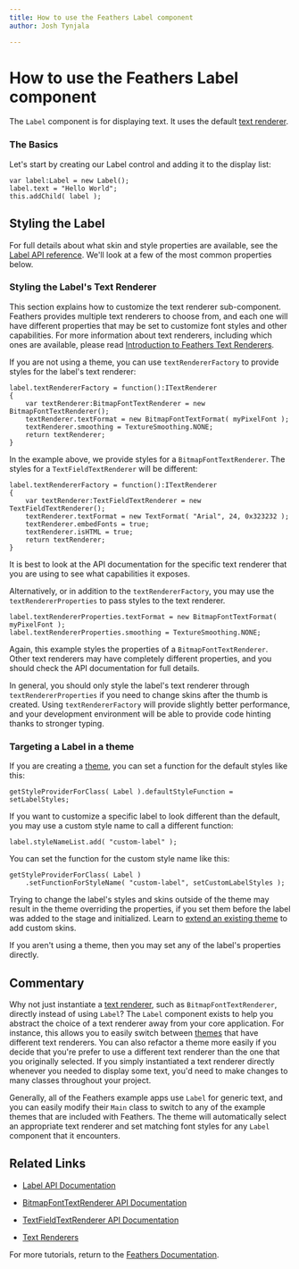 ```yaml
---
title: How to use the Feathers Label component  
author: Josh Tynjala

---
```

# How to use the Feathers Label component

The `Label` component is for displaying text. It uses the default [text renderer](text-renderers.html).

### The Basics

Let's start by creating our Label control and adding it to the display list:

``` code
var label:Label = new Label();
label.text = "Hello World";
this.addChild( label );
```

## Styling the Label

For full details about what skin and style properties are available, see the [Label API reference](http://feathersui.com/documentation/feathers/controls/Label.html). We'll look at a few of the most common properties below.

### Styling the Label's Text Renderer

This section explains how to customize the text renderer sub-component. Feathers provides multiple text renderers to choose from, and each one will have different properties that may be set to customize font styles and other capabilities. For more information about text renderers, including which ones are available, please read [Introduction to Feathers Text Renderers](text-renderers.html).

If you are not using a theme, you can use `textRendererFactory` to provide styles for the label's text renderer:

``` code
label.textRendererFactory = function():ITextRenderer
{
    var textRenderer:BitmapFontTextRenderer = new BitmapFontTextRenderer();
    textRenderer.textFormat = new BitmapFontTextFormat( myPixelFont );
    textRenderer.smoothing = TextureSmoothing.NONE;
    return textRenderer;
}
```

In the example above, we provide styles for a `BitmapFontTextRenderer`. The styles for a `TextFieldTextRenderer` will be different:

``` code
label.textRendererFactory = function():ITextRenderer
{
    var textRenderer:TextFieldTextRenderer = new TextFieldTextRenderer();
    textRenderer.textFormat = new TextFormat( "Arial", 24, 0x323232 );
    textRenderer.embedFonts = true;
    textRenderer.isHTML = true;
    return textRenderer;
}
```

It is best to look at the API documentation for the specific text renderer that you are using to see what capabilities it exposes.

Alternatively, or in addition to the `textRendererFactory`, you may use the `textRendererProperties` to pass styles to the text renderer.

``` code
label.textRendererProperties.textFormat = new BitmapFontTextFormat( myPixelFont );
label.textRendererProperties.smoothing = TextureSmoothing.NONE;
```

Again, this example styles the properties of a `BitmapFontTextRenderer`. Other text renderers may have completely different properties, and you should check the API documentation for full details.

In general, you should only style the label's text renderer through `textRendererProperties` if you need to change skins after the thumb is created. Using `textRendererFactory` will provide slightly better performance, and your development environment will be able to provide code hinting thanks to stronger typing.

### Targeting a Label in a theme

If you are creating a [theme](themes.html), you can set a function for the default styles like this:

``` code
getStyleProviderForClass( Label ).defaultStyleFunction = setLabelStyles;
```

If you want to customize a specific label to look different than the default, you may use a custom style name to call a different function:

``` code
label.styleNameList.add( "custom-label" );
```

You can set the function for the custom style name like this:

``` code
getStyleProviderForClass( Label )
    .setFunctionForStyleName( "custom-label", setCustomLabelStyles );
```

Trying to change the label's styles and skins outside of the theme may result in the theme overriding the properties, if you set them before the label was added to the stage and initialized. Learn to [extend an existing theme](extending-themes.html) to add custom skins.

If you aren't using a theme, then you may set any of the label's properties directly.

## Commentary

Why not just instantiate a [text renderer](text-renderers.html), such as `BitmapFontTextRenderer`, directly instead of using `Label`? The `Label` component exists to help you abstract the choice of a text renderer away from your core application. For instance, this allows you to easily switch between [themes](themes.html) that have different text renderers. You can also refactor a theme more easily if you decide that you're prefer to use a different text renderer than the one that you originally selected. If you simply instantiated a text renderer directly whenever you needed to display some text, you'd need to make changes to many classes throughout your project.

Generally, all of the Feathers example apps use `Label` for generic text, and you can easily modify their `Main` class to switch to any of the example themes that are included with Feathers. The theme will automatically select an appropriate text renderer and set matching font styles for any `Label` component that it encounters.

## Related Links

-   [Label API Documentation](http://feathersui.com/documentation/feathers/controls/Label.html)

-   [BitmapFontTextRenderer API Documentation](http://feathersui.com/documentation/feathers/controls/text/BitmapFontTextRenderer.html)

-   [TextFieldTextRenderer API Documentation](http://feathersui.com/documentation/feathers/controls/text/TextFieldTextRenderer.html)

-   [Text Renderers](text-renderers.html)

For more tutorials, return to the [Feathers Documentation](index.html).


